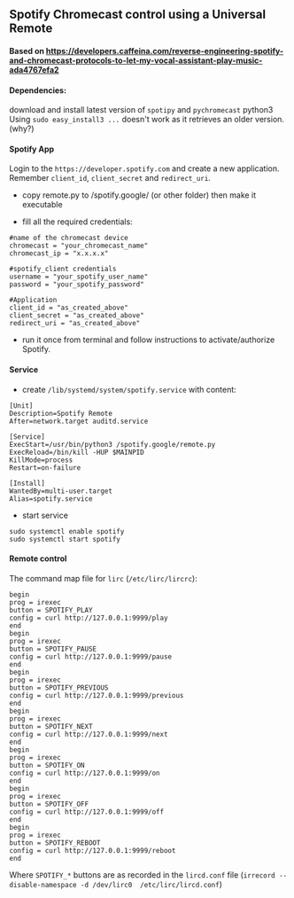## Spotify Chromecast control using a Universal Remote 

#### Based on  https://developers.caffeina.com/reverse-engineering-spotify-and-chromecast-protocols-to-let-my-vocal-assistant-play-music-ada4767efa2

#### Dependencies:

download and install latest version of `spotipy` and `pychromecast` python3 
Using `sudo easy_install3 ...` doesn't work as it retrieves an older version. (why?)

#### Spotify App

Login to the `https://developer.spotify.com` and create a new application. Remember `client_id`, `client_secret` and `redirect_uri`.

- copy remote.py to /spotify.google/ (or other folder) then make it executable

- fill all the required credentials:

```
#name of the chromecast device
chromecast = "your_chromecast_name"
chromecast_ip = "x.x.x.x"

#spotify_client credentials 
username = "your_spotify_user_name"
password = "your_spotify_password"

#Application
client_id = "as_created_above"
client_secret = "as_created_above"
redirect_uri = "as_created_above"
```

- run it once from terminal and follow instructions to activate/authorize Spotify.

#### Service

- create `/lib/systemd/system/spotify.service` with content:

```
[Unit]
Description=Spotify Remote
After=network.target auditd.service

[Service]
ExecStart=/usr/bin/python3 /spotify.google/remote.py
ExecReload=/bin/kill -HUP $MAINPID
KillMode=process
Restart=on-failure

[Install]
WantedBy=multi-user.target
Alias=spotify.service
```

- start service
```
sudo systemctl enable spotify
sudo systemctl start spotify
```


#### Remote control

The command map file for `lirc` (`/etc/lirc/lircrc`):

```
begin
prog = irexec
button = SPOTIFY_PLAY
config = curl http://127.0.0.1:9999/play
end
begin
prog = irexec
button = SPOTIFY_PAUSE
config = curl http://127.0.0.1:9999/pause
end
begin
prog = irexec
button = SPOTIFY_PREVIOUS
config = curl http://127.0.0.1:9999/previous
end
begin
prog = irexec
button = SPOTIFY_NEXT
config = curl http://127.0.0.1:9999/next
end
begin
prog = irexec
button = SPOTIFY_ON
config = curl http://127.0.0.1:9999/on
end
begin
prog = irexec
button = SPOTIFY_OFF
config = curl http://127.0.0.1:9999/off
end
begin
prog = irexec
button = SPOTIFY_REBOOT
config = curl http://127.0.0.1:9999/reboot
end
```

Where `SPOTIFY_*` buttons are as recorded in the `lircd.conf` file (`irrecord --disable-namespace -d /dev/lirc0  /etc/lirc/lircd.conf`)


